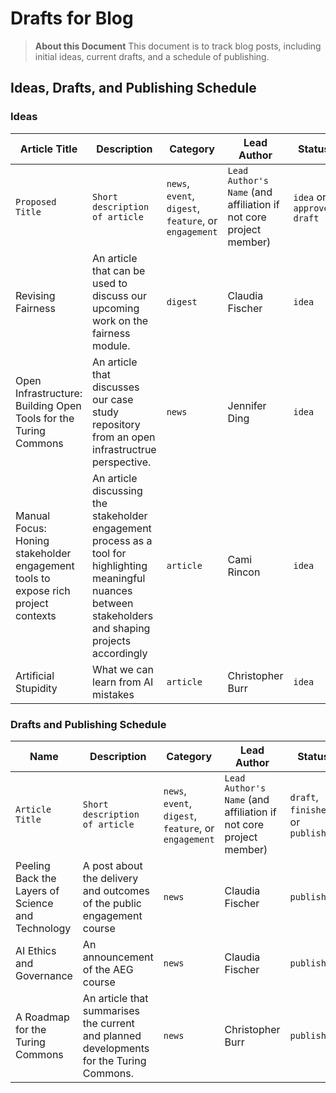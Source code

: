 # Drafts for Blog

> **About this Document**
> This document is to track blog posts, including initial ideas, current drafts, and a schedule of publishing.

## Ideas, Drafts, and Publishing Schedule

### Ideas

| Article Title | Description | Category | Lead Author | Status | Link |
| -------- | -------- | -------- | -------- | -------- | -------- | 
| `Proposed Title`    | `Short description of article` | `news`, `event`, `digest`, `feature`, or `engagement` | `Lead Author's Name` (and affiliation if not core project member)| `idea` or `approved draft` | `URL` |
| Revising Fairness | An article that can be used to discuss our upcoming work on the fairness module. | `digest` | Claudia Fischer | `idea` | |
| Open Infrastructure: Building Open Tools for the Turing Commons | An article that discusses our case study repository from an open infrastructrue perspective. | `news` | Jennifer Ding | `idea` | |
|Manual Focus: Honing stakeholder engagement tools to expose rich project contexts| An article discussing the stakeholder engagement process as a tool for highlighting meaningful nuances between stakeholders and shaping projects accordingly| `article`  | Cami Rincon|`idea`  |
| Artificial Stupidity | What we can learn from AI mistakes | `article` | Christopher Burr | `idea` |

### Drafts and Publishing Schedule

| Name | Description | Category | Lead Author | Status | Link | Date of Publication |
| -------- | -------- | -------- | -------- | -------- | ----- | ---- |
| `Article Title` | `Short description of article` | `news`, `event`, `digest`, `feature`, or `engagement` | `Lead Author's Name` (and affiliation if not core project member) | `draft`, `finished`, or `published` | `URL` | `TBC` or confirmed date |
| Peeling Back the Layers of Science and Technology | A post about the delivery and outcomes of the public engagement course | `news` | Claudia Fischer | `published` | [Blog URL](https://alan-turing-institute.github.io/turing-commons/blog/peeling-back-the-layers-of-science-and-technology/) | June 10th 2022 |
| AI Ethics and Governance | An announcement of the AEG course | `news` | Claudia Fischer | `published` | [Blog URL](https://alan-turing-institute.github.io/turing-commons/blog/course-announcement-ai-ethics-and-governance/) | October 27th 2022 |
| A Roadmap for the Turing Commons | An article that summarises the current and planned developments for the Turing Commons. | `news` | Christopher Burr | `published` | [Blog URL](https://alan-turing-institute.github.io/turing-commons/blog/turing-commons-roadmap/) | November 14th 2022 |
